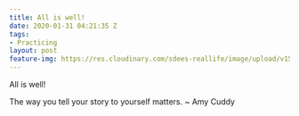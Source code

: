 ```yaml
---
title: All is well!
date: 2020-01-31 04:21:35 Z
tags:
- Practicing
layout: post
feature-img: https://res.cloudinary.com/sdees-reallife/image/upload/v1555658919/sample_feature_img.png
---
```


All is well!

<i class="fa fa-child" style="color:plum"></i>

The way you tell your story to yourself matters. ~ Amy Cuddy
